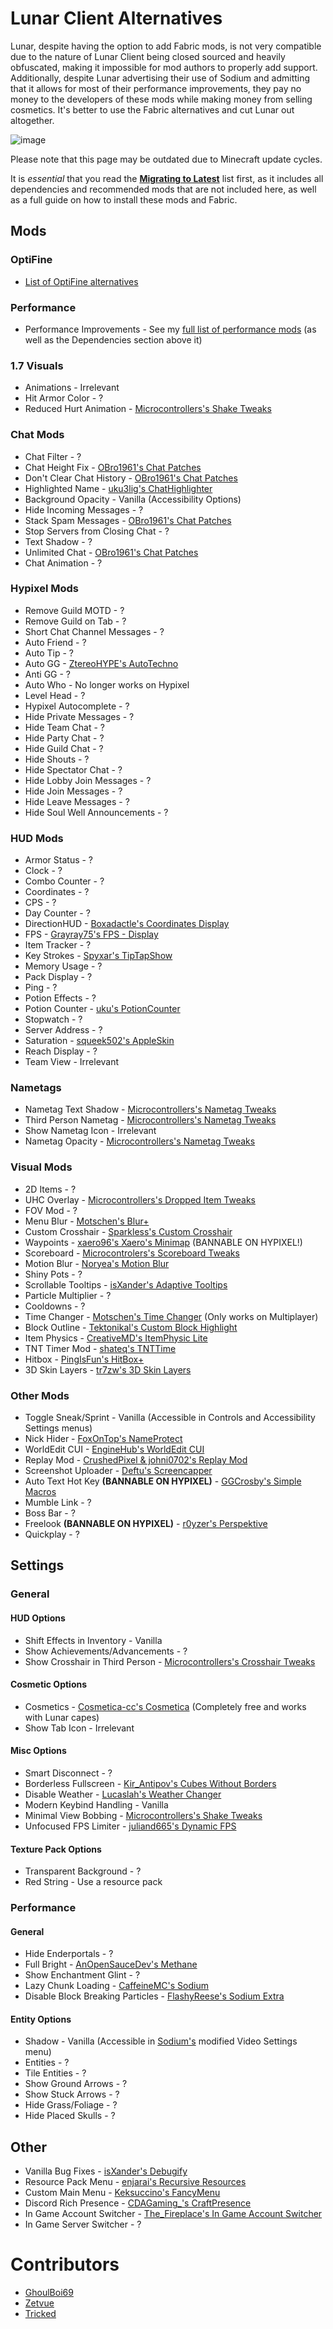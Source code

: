 # Lunar Client Alternatives

Lunar, despite having the option to add Fabric mods, is not very compatible due to the nature of Lunar Client being closed sourced and heavily obfuscated, making it impossible for mod authors to properly add support. Additionally, despite Lunar advertising their use of Sodium and admitting that it allows for most of their performance improvements, they pay no money to the developers of these mods while making money from selling cosmetics. It's better to use the Fabric alternatives and cut Lunar out altogether.

![image](https://github.com/user-attachments/assets/a7a4a132-62e9-4f15-9f6d-1dd462ae5f65)

Please note that this page may be outdated due to Minecraft update cycles.

It is *essential* that you read the **[Migrating to Latest](https://alternatives.microcontrollers.dev/latest/migrating)** list first, as it includes all dependencies and recommended mods that are not included here, as well as a full guide on how to install these mods and Fabric.

## Mods

### OptiFine

* [List of OptiFine alternatives](https://alternatives.microcontrollers.dev/latest/migrating/#optifine-replacements)

### Performance

* Performance Improvements - See my [full list of performance mods](https://alternatives.microcontrollers.dev/latest/migrating/#performance) (as well as the Dependencies section above it)

### 1.7 Visuals

* Animations - Irrelevant
* Hit Armor Color - ?
* Reduced Hurt Animation - [Microcontrollers's Shake Tweaks](https://modrinth.com/mod/shaketweaks)

### Chat Mods

* Chat Filter - ?
* Chat Height Fix - [OBro1961's Chat Patches](https://modrinth.com/mod/chatpatches)
* Don't Clear Chat History - [OBro1961's Chat Patches](https://modrinth.com/mod/chatpatches)
* Highlighted Name - [uku3lig's ChatHighlighter](https://modrinth.com/mod/chathighlighter)
* Background Opacity - Vanilla (Accessibility Options)
* Hide Incoming Messages - ?
* Stack Spam Messages - [OBro1961's Chat Patches](https://modrinth.com/mod/chatpatches)
* Stop Servers from Closing Chat - ?
* Text Shadow - ?
* Unlimited Chat - [OBro1961's Chat Patches](https://modrinth.com/mod/chatpatches)
* Chat Animation - ?

### Hypixel Mods


* Remove Guild MOTD - ?
* Remove Guild on Tab - ?
* Short Chat Channel Messages - ?
* Auto Friend - ?
* Auto Tip - ?
* Auto GG - [ZtereoHYPE's AutoTechno](https://modrinth.com/mod/autotechno)
* Anti GG - ?
* Auto Who - No longer works on Hypixel
* Level Head - ?
* Hypixel Autocomplete - ?
* Hide Private Messages - ?
* Hide Team Chat - ?
* Hide Party Chat - ?
* Hide Guild Chat - ?
* Hide Shouts - ?
* Hide Spectator Chat - ?
* Hide Lobby Join Messages - ?
* Hide Join Messages - ?
* Hide Leave Messages - ?
* Hide Soul Well Announcements - ?

### HUD Mods

* Armor Status - ?
* Clock - ?
* Combo Counter - ?
* Coordinates - ?
* CPS - ?
* Day Counter - ?
* DirectionHUD - [Boxadactle's Coordinates Display](https://modrinth.com/mod/coordinates-display)
* FPS - [Grayray75's FPS - Display](https://modrinth.com/mod/fpsdisplay)
* Item Tracker - ?
* Key Strokes - [Spyxar's TipTapShow](https://modrinth.com/mod/tiptapshow)
* Memory Usage - ?
* Pack Display - ?
* Ping - ?
* Potion Effects - ?
* Potion Counter - [uku's PotionCounter](https://modrinth.com/mod/potioncounter)
* Stopwatch - ?
* Server Address -  ?
* Saturation - [squeek502's AppleSkin](https://modrinth.com/mod/appleskin)
* Reach Display - ?
* Team View - Irrelevant

### Nametags

* Nametag Text Shadow -  [Microcontrollers's Nametag Tweaks](https://modrinth.com/mod/nametagtweaks)
* Third Person Nametag - [Microcontrollers's Nametag Tweaks](https://modrinth.com/mod/nametagtweaks)
* Show Nametag Icon - Irrelevant
* Nametag Opacity - [Microcontrollers's Nametag Tweaks](https://modrinth.com/mod/nametagtweaks)

### Visual Mods

* 2D Items - ?
* UHC Overlay - [Microcontrollers's Dropped Item Tweaks](https://modrinth.com/mod/droppeditemtweaks)
* FOV Mod - ?
* Menu Blur - [Motschen's Blur+](https://modrinth.com/mod/blur-fabric)
* Custom Crosshair - [Sparkless's Custom Crosshair](https://modrinth.com/mod/custom-crosshair-mod)
* Waypoints - [xaero96's Xaero's Minimap](https://modrinth.com/mod/xaeros-minimap) (BANNABLE ON HYPIXEL!)
* Scoreboard - [Microcontrolers's Scoreboard Tweaks](https://modrinth.com/mod/scoreboardtweaks)
* Motion Blur - [Noryea's Motion Blur](https://modrinth.com/mod/motionblur)
* Shiny Pots - ?
* Scrollable Tooltips - [isXander's Adaptive Tooltips](https://modrinth.com/mod/adaptive-tooltips)
* Particle Multiplier - ?
* Cooldowns - ?
* Time Changer - [Motschen's Time Changer](https://modrinth.com/mod/time-changer) (Only works on Multiplayer)
* Block Outline - [Tektonikal's Custom Block Highlight](https://modrinth.com/mod/custom-block-highlight)
* Item Physics - [CreativeMD's ItemPhysic Lite](https://modrinth.com/mod/itemphysic-lite)
* TNT Timer Mod - [shateq's TNTTime](https://modrinth.com/mod/tnttime)
* Hitbox - [PingIsFun's HitBox+](https://modrinth.com/mod/hitboxplus)
* 3D Skin Layers - [tr7zw's 3D Skin Layers](https://modrinth.com/mod/3dskinlayers)

### Other Mods

* Toggle Sneak/Sprint - Vanilla (Accessible in Controls and Accessibility Settings menus)
* Nick Hider - [FoxOnTop's NameProtect](https://modrinth.com/mod/nameprotect)
* WorldEdit CUI - [EngineHub's WorldEdit CUI](https://curseforge.com/minecraft/mc-mods/worldeditcui-fabric)
* Replay Mod - [CrushedPixel & johni0702's Replay Mod](https://modrinth.com/mod/replaymod)
* Screenshot Uploader - [Deftu's Screencapper](https://modrinth.com/mod/screencapper)
* Auto Text Hot Key **(BANNABLE ON HYPIXEL)** - [GGCrosby's Simple Macros](https://www.curseforge.com/minecraft/mc-mods/fabric-simple-macros)
* Mumble Link - ?
* Boss Bar - ?
* Freelook **(BANNABLE ON HYPIXEL)** - [r0yzer's Perspektive](https://modrinth.com/mod/perspektive)
* Quickplay - ?

## Settings

### General

#### HUD Options

* Shift Effects in Inventory - Vanilla
* Show Achievements/Advancements - ?
* Show Crosshair in Third Person - [Microcontrollers's Crosshair Tweaks](https://modrinth.com/mod/crosshairtweaks)

#### Cosmetic Options

* Cosmetics - [Cosmetica-cc's Cosmetica](https://modrinth.com/mod/cosmetica) (Completely free and works with Lunar capes)
* Show Tab Icon - Irrelevant

#### Misc Options

* Smart Disconnect - ?
* Borderless Fullscreen - [Kir_Antipov's Cubes Without Borders](https://modrinth.com/mod/cubes-with-borders)
* Disable Weather - [Lucaslah's Weather Changer](https://modrinth.com/mod/weather-changer)
* Modern Keybind Handling - Vanilla
* Minimal View Bobbing - [Microcontrollers's Shake Tweaks](https://modrinth.com/mod/shaketweaks)
* Unfocused FPS Limiter - [juliand665's Dynamic FPS](https://modrinth.com/mod/dynamic-fps)

#### Texture Pack Options

* Transparent Background - ?
* Red String - Use a resource pack

### Performance

#### General

* Hide Enderportals - ?
* Full Bright - [AnOpenSauceDev's Methane](https://modrinth.com/mod/methane)
* Show Enchantment Glint - ?
* Lazy Chunk Loading - [CaffeineMC's Sodium](https://modrinth.com/mod/sodium)
* Disable Block Breaking Particles - [FlashyReese's Sodium Extra](https://modrinth.com/mod/sodium-extra)

#### Entity Options

* Shadow - Vanilla (Accessible in [Sodium's](https://modrinth.com/mod/sodium) modified Video Settings menu)
* Entities - ?
* Tile Entities - ?
* Show Ground Arrows - ?
* Show Stuck Arrows - ?
* Hide Grass/Foliage - ?
* Hide Placed Skulls - ?

## Other

* Vanilla Bug Fixes - [isXander's Debugify](https://modrinth.com/mod/debugify)
* Resource Pack Menu - [enjarai's Recursive Resources](https://modrinth.com/mod/recursiveresources)
* Custom Main Menu - [Keksuccino's FancyMenu](https://modrinth.com/mod/fancymenu)
* Discord Rich Presence - [CDAGaming_'s CraftPresence](https://modrinth.com/mod/craftpresence)
* In Game Account Switcher - [The_Fireplace's In Game Account Switcher](https://modrinth.com/mod/in-game-account-switcher)
* In Game Server Switcher - ?

# Contributors

* [GhoulBoi69](https://github.com/GhoulBoii)
* [Zetvue](https://zetvue.github.io)
* [Tricked](https://github.com/Tricked-dev)
